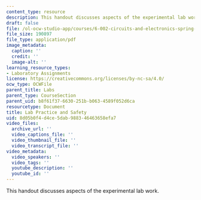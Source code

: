 ```yaml
---
content_type: resource
description: This handout discusses aspects of the experimental lab work.
draft: false
file: /ol-ocw-studio-app/courses/6-002-circuits-and-electronics-spring-2007/8d05b0f4d4ce5dab988346463658efa7_labpractices.pdf
file_size: 190897
file_type: application/pdf
image_metadata:
  caption: ''
  credit: ''
  image-alt: ''
learning_resource_types:
- Laboratory Assignments
license: https://creativecommons.org/licenses/by-nc-sa/4.0/
ocw_type: OCWFile
parent_title: Labs
parent_type: CourseSection
parent_uid: b8f61f37-6630-251b-b063-4589f052d6ca
resourcetype: Document
title: Lab Practice and Safety
uid: 8d05b0f4-d4ce-5dab-9883-46463658efa7
video_files:
  archive_url: ''
  video_captions_file: ''
  video_thumbnail_file: ''
  video_transcript_file: ''
video_metadata:
  video_speakers: ''
  video_tags: ''
  youtube_description: ''
  youtube_id: ''
---
```

This handout discusses aspects of the experimental lab work.
